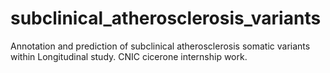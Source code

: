 # subclinical_atherosclerosis_variants
Annotation and prediction of subclinical atherosclerosis somatic variants within Longitudinal study. CNIC cicerone internship work. 
